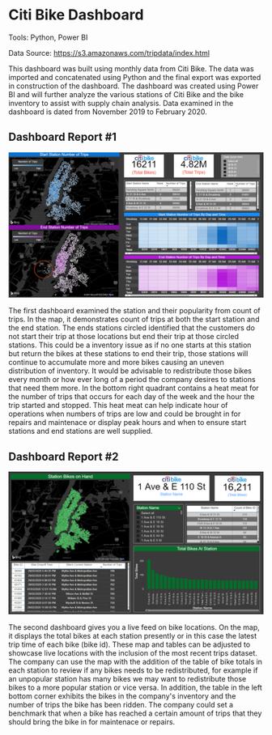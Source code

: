 # Citi Bike Dashboard

Tools: Python, Power BI

Data Source: https://s3.amazonaws.com/tripdata/index.html

This dashboard was built using monthly data from Citi Bike. The data was imported and concatenated using Python and the final export was exported in construction of the dashboard. The dashboard was created using Power BI and will further analyze the various stations of Citi Bike and the bike inventory to assist with supply chain analysis. Data examined in the dashboard is dated from November 2019 to February 2020.

## Dashboard Report #1
![Station Dashboard](asset/images/Dashboard_1.PNG)

The first dashboard examined the station and their popularity from count of trips. In the map, it demonstrates count of trips at both the start station and the end station. The ends stations circled identified that the customers do not start their trip at those locations but end their trip at those circled stations. This could be a inventory issue as if no one starts at this station but return the bikes at these stations to end their trip, those stations will continue to accumulate more and more bikes causing an uneven distribution of inventory. It would be advisable to redistribute those bikes every month or how ever long of a period the company desires to stations that need them more. In the bottom right quadrant contains a heat meat for the number of trips that occurs for each day of the week and the hour the trip started and stopped. This heat meat can help indicate hour of operations when numbers of trips are low and could be brought in for repairs and maintenace or display peak hours and when to ensure start stations and end stations are well supplied.

## Dashboard Report #2
![Bike Location Dashboard](asset/images/Dashboard_2.PNG)

The second dashboard gives you a live feed on bike locations. On the map, it displays the total bikes at each station presently or in this case the latest trip time of each bike (bike id). These map and tables can be adjusted to showcase live locations with the inclusion of the most recent trips dataset. The company can use the map with the addition of the table of bike totals in each station to review if any bikes needs to be redistributed, for example if an unpopular station has many bikes we may want to redistribute those bikes to a more popular station or vice versa. In addition, the table in the left bottom corner exhibits the bikes in the company's inventory and the number of trips the bike has been ridden. The company could set a benchmark that when a bike has reached a certain amount of trips that they should bring the bike in for maintenace or repairs. 

